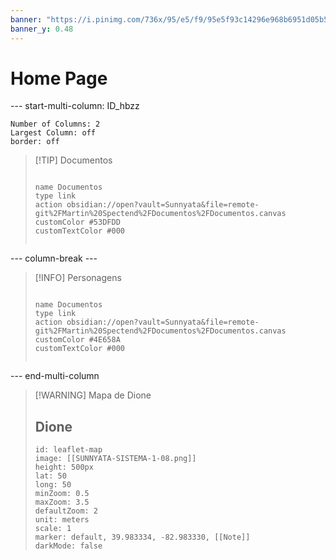 ```yaml
---
banner: "https://i.pinimg.com/736x/95/e5/f9/95e5f93c14296e968b6951d05b549187.jpg"
banner_y: 0.48
---
```




# Home Page

--- start-multi-column: ID_hbzz
```column-settings
Number of Columns: 2
Largest Column: off
border: off
```

> [!TIP] Documentos
> <div style="display: flex; justify-content: center;">
> 
>```button
>name Documentos
>type link
>action obsidian://open?vault=Sunnyata&file=remote-git%2FMartin%20Spectend%2FDocumentos%2FDocumentos.canvas
>customColor #53DFDD
>customTextColor #000
>```
> 
> </div>

--- column-break ---

> [!INFO] Personagens
> <div style="display: flex; justify-content: center;">
> 
>```button
>name Documentos
>type link
>action obsidian://open?vault=Sunnyata&file=remote-git%2FMartin%20Spectend%2FDocumentos%2FDocumentos.canvas
>customColor #4E658A
>customTextColor #000
>```
> 
> </div>

--- end-multi-column

> [!WARNING] Mapa de Dione
> ## Dione
>
>```leaflet 
>id: leaflet-map 
>image: [[SUNNYATA-SISTEMA-1-08.png]] 
>height: 500px 
>lat: 50 
>long: 50 
>minZoom: 0.5
>maxZoom: 3.5
>defaultZoom: 2
>unit: meters 
>scale: 1 
>marker: default, 39.983334, -82.983330, [[Note]] 
>darkMode: false 
>```


